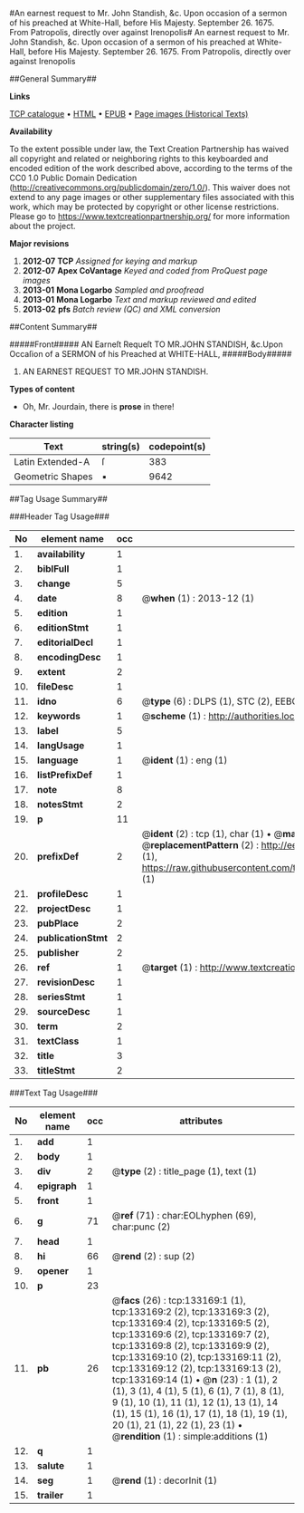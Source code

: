 #An earnest request to Mr. John Standish, &c. Upon occasion of a sermon of his preached at White-Hall, before His Majesty. September 26. 1675. From Patropolis, directly over against Irenopolis#
An earnest request to Mr. John Standish, &c. Upon occasion of a sermon of his preached at White-Hall, before His Majesty. September 26. 1675. From Patropolis, directly over against Irenopolis

##General Summary##

**Links**

[TCP catalogue](http://www.ota.ox.ac.uk/tcp/)  • 
[HTML](http://tei.it.ox.ac.uk/tcp/Texts-HTML/free/A84/A84572.html)  • 
[EPUB](http://tei.it.ox.ac.uk/tcp/Texts-EPUB/free/A84/A84572.epub) • 
[Page images (Historical Texts)](https://historicaltexts.jisc.ac.uk/eebo-99897436e)

**Availability**

To the extent possible under law, the Text Creation Partnership has waived all copyright and related or neighboring rights to this keyboarded and encoded edition of the work described above, according to the terms of the CC0 1.0 Public Domain Dedication (http://creativecommons.org/publicdomain/zero/1.0/). This waiver does not extend to any page images or other supplementary files associated with this work, which may be protected by copyright or other license restrictions. Please go to https://www.textcreationpartnership.org/ for more information about the project.

**Major revisions**

1. __2012-07__ __TCP__ *Assigned for keying and markup*
1. __2012-07__ __Apex CoVantage__ *Keyed and coded from ProQuest page images*
1. __2013-01__ __Mona Logarbo__ *Sampled and proofread*
1. __2013-01__ __Mona Logarbo__ *Text and markup reviewed and edited*
1. __2013-02__ __pfs__ *Batch review (QC) and XML conversion*

##Content Summary##

#####Front#####
AN Earneſt Requeſt TO MR.JOHN STANDISH, &c.Upon Occaſion of a SERMON of his Preached at WHITE-HALL, 
#####Body#####

1. AN EARNEST REQUEST TO MR.JOHN STANDISH.

**Types of content**

  * Oh, Mr. Jourdain, there is **prose** in there!

**Character listing**


|Text|string(s)|codepoint(s)|
|---|---|---|
|Latin Extended-A|ſ|383|
|Geometric Shapes|▪|9642|

##Tag Usage Summary##

###Header Tag Usage###

|No|element name|occ|attributes|
|---|---|---|---|
|1.|__availability__|1||
|2.|__biblFull__|1||
|3.|__change__|5||
|4.|__date__|8| @__when__ (1) : 2013-12 (1)|
|5.|__edition__|1||
|6.|__editionStmt__|1||
|7.|__editorialDecl__|1||
|8.|__encodingDesc__|1||
|9.|__extent__|2||
|10.|__fileDesc__|1||
|11.|__idno__|6| @__type__ (6) : DLPS (1), STC (2), EEBO-CITATION (1), PROQUEST (1), VID (1)|
|12.|__keywords__|1| @__scheme__ (1) : http://authorities.loc.gov/ (1)|
|13.|__label__|5||
|14.|__langUsage__|1||
|15.|__language__|1| @__ident__ (1) : eng (1)|
|16.|__listPrefixDef__|1||
|17.|__note__|8||
|18.|__notesStmt__|2||
|19.|__p__|11||
|20.|__prefixDef__|2| @__ident__ (2) : tcp (1), char (1)  •  @__matchPattern__ (2) : ([0-9\-]+):([0-9IVX]+) (1), (.+) (1)  •  @__replacementPattern__ (2) : http://eebo.chadwyck.com/downloadtiff?vid=$1&page=$2 (1), https://raw.githubusercontent.com/textcreationpartnership/Texts/master/tcpchars.xml#$1 (1)|
|21.|__profileDesc__|1||
|22.|__projectDesc__|1||
|23.|__pubPlace__|2||
|24.|__publicationStmt__|2||
|25.|__publisher__|2||
|26.|__ref__|1| @__target__ (1) : http://www.textcreationpartnership.org/docs/. (1)|
|27.|__revisionDesc__|1||
|28.|__seriesStmt__|1||
|29.|__sourceDesc__|1||
|30.|__term__|2||
|31.|__textClass__|1||
|32.|__title__|3||
|33.|__titleStmt__|2||


###Text Tag Usage###

|No|element name|occ|attributes|
|---|---|---|---|
|1.|__add__|1||
|2.|__body__|1||
|3.|__div__|2| @__type__ (2) : title_page (1), text (1)|
|4.|__epigraph__|1||
|5.|__front__|1||
|6.|__g__|71| @__ref__ (71) : char:EOLhyphen (69), char:punc (2)|
|7.|__head__|1||
|8.|__hi__|66| @__rend__ (2) : sup (2)|
|9.|__opener__|1||
|10.|__p__|23||
|11.|__pb__|26| @__facs__ (26) : tcp:133169:1 (1), tcp:133169:2 (2), tcp:133169:3 (2), tcp:133169:4 (2), tcp:133169:5 (2), tcp:133169:6 (2), tcp:133169:7 (2), tcp:133169:8 (2), tcp:133169:9 (2), tcp:133169:10 (2), tcp:133169:11 (2), tcp:133169:12 (2), tcp:133169:13 (2), tcp:133169:14 (1)  •  @__n__ (23) : 1 (1), 2 (1), 3 (1), 4 (1), 5 (1), 6 (1), 7 (1), 8 (1), 9 (1), 10 (1), 11 (1), 12 (1), 13 (1), 14 (1), 15 (1), 16 (1), 17 (1), 18 (1), 19 (1), 20 (1), 21 (1), 22 (1), 23 (1)  •  @__rendition__ (1) : simple:additions (1)|
|12.|__q__|1||
|13.|__salute__|1||
|14.|__seg__|1| @__rend__ (1) : decorInit (1)|
|15.|__trailer__|1||
